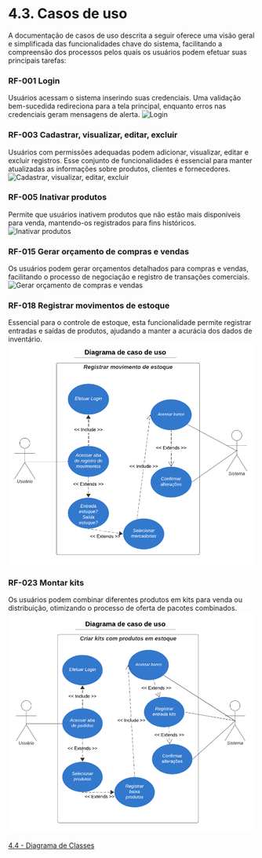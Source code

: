 # 4.3. Casos de uso
A documentação de casos de uso descrita a seguir oferece uma visão geral e simplificada das funcionalidades chave do sistema, facilitando a compreensão dos processos pelos quais os usuários podem efetuar suas principais tarefas:
### RF-001 Login
Usuários acessam o sistema inserindo suas credenciais. Uma validação bem-sucedida redireciona para a tela principal, enquanto erros nas credenciais geram mensagens de alerta.
![Login](https://github.com/luizfelipelinhares/TIS-Grupo10/assets/64663542/995ea9a8-115b-4fe6-816c-7510a8a5860f)

### RF-003 Cadastrar, visualizar, editar, excluir
Usuários com permissões adequadas podem adicionar, visualizar, editar e excluir registros. Esse conjunto de funcionalidades é essencial para manter atualizadas as informações sobre produtos, clientes e fornecedores.
![Cadastrar, visualizar, editar, excluir](https://github.com/luizfelipelinhares/TIS-Grupo10/assets/64663542/e04c1837-b61d-4f02-9aae-8b7a2e4a95d7)

### RF-005 Inativar produtos
Permite que usuários inativem produtos que não estão mais disponíveis para venda, mantendo-os registrados para fins históricos.
![Inativar produtos](https://github.com/luizfelipelinhares/TIS-Grupo10/assets/64663542/128618f5-7e66-48a4-97f0-508a47441ae5)

### RF-015 Gerar orçamento de compras e vendas
Os usuários podem gerar orçamentos detalhados para compras e vendas, facilitando o processo de negociação e registro de transações comerciais.
![Gerar orçamento de compras e vendas](images/usecase/usecase-orçamento.png)

### RF-018 Registrar movimentos de estoque
Essencial para o controle de estoque, esta funcionalidade permite registrar entradas e saídas de produtos, ajudando a manter a acurácia dos dados de inventário.
![Registrar movimentos de estoque](images/usecase/usecase-movimento.png)

### RF-023 Montar kits
Os usuários podem combinar diferentes produtos em kits para venda ou distribuição, otimizando o processo de oferta de pacotes combinados.
![Montar kits](images/usecase/usecase-kits.png)

[4.4 - Diagrama de Classes](4.4-Projeto.md)
